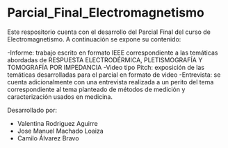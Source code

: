 # Parcial_Final_Electromagnetismo

Este respositorio cuenta con el desarrollo del Parcial Final del curso de Electromagnetismo. 
A continuación se expone su contenido:

-Informe: trabajo escrito en formato IEEE correspondiente a las temáticas abordadas de RESPUESTA ELECTRODÉRMICA, PLETISMOGRAFÍA Y TOMOGRAFÍA POR IMPEDANCIA
-Video tipo Pitch: exposición de las temáticas desarrolladas para el parcial en formato de video
-Entrevista: se cuenta adicionalmente con una entrevista realizada a un perito del tema correspondiente al tema planteado de métodos de medición y caracterización usados en medicina. 

Desarrollado por:
- Valentina Rodriguez Aguirre
- Jose Manuel Machado Loaiza
- Camilo Álvarez Bravo
